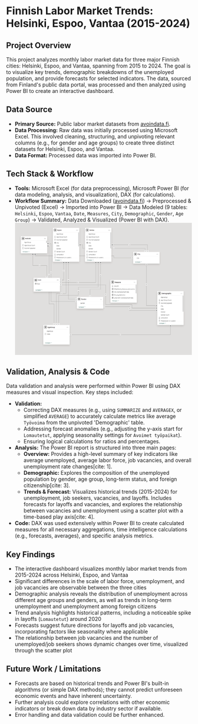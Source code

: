 # Finnish Labor Market Trends: Helsinki, Espoo, Vantaa (2015-2024)

## Project Overview

This project analyzes monthly labor market data for three major Finnish cities: Helsinki, Espoo, and Vantaa, spanning from 2015 to 2024. The goal is to visualize key trends, demographic breakdowns of the unemployed population, and provide forecasts for selected indicators. The data, sourced from Finland's public data portal, was processed and then analyzed using Power BI to create an interactive dashboard.

## Data Source

* **Primary Source:** Public labor market datasets from [avoindata.fi](https://avoindata.fi/).
* **Data Processing:** Raw data was initially processed using Microsoft Excel. This involved cleaning, structuring, and unpivoting relevant columns (e.g., for gender and age groups) to create three distinct datasets for Helsinki, Espoo, and Vantaa.
* **Data Format:** Processed data was imported into Power BI.

## Tech Stack & Workflow

* **Tools:** Microsoft Excel (for data preprocessing), Microsoft Power BI (for data modeling, analysis, and visualization), DAX (for calculations).
* **Workflow Summary:** Data Downloaded ([avoindata.fi](https://avoindata.fi/)) -> Preprocessed & Unpivoted (Excel) -> Imported into Power BI -> Data Modeled (9 tables: `Helsinki`, `Espoo`, `Vantaa`, `Date`, `Measures`, `City`, `Demographic`, `Gender`, `Age Group`) -> Validated, Analyzed & Visualized (Power BI with DAX).
![My Schema](schema.png)
## Validation, Analysis & Code

Data validation and analysis were performed within Power BI using DAX measures and visual inspection. Key steps included:

* **Validation:**
    * Correcting DAX measures (e.g., using `SUMMARIZE` and `AVERAGEX`, or simplified `AVERAGE`) to accurately calculate metrics like average `Työvoima` from the unpivoted 'Demographic' table.
    * Addressing forecast anomalies (e.g., adjusting the y-axis start for `Lomautetut`, applying seasonality settings for `Avoimet työpaikat`).
    * Ensuring logical calculations for ratios and percentages.
* **Analysis:** The Power BI report is structured into three main pages:
    * **Overview:** Provides a high-level summary of key indicators like average unemployed, average labor force, job vacancies, and overall unemployment rate changes[cite: 1].
    * **Demographic:** Explores the composition of the unemployed population by gender, age group, long-term status, and foreign citizenship[cite: 3].
    * **Trends & Forecast:** Visualizes historical trends (2015-2024) for unemployment, job seekers, vacancies, and layoffs. Includes forecasts for layoffs and vacancies, and explores the relationship between vacancies and unemployment using a scatter plot with a time-based play axis[cite: 4].
* **Code:** DAX was used extensively within Power BI to create calculated measures for all necessary aggregations, time intelligence calculations (e.g., forecasts, averages), and specific analysis metrics.

## Key Findings

* The interactive dashboard visualizes monthly labor market trends from 2015-2024 across Helsinki, Espoo, and Vantaa
* Significant differences in the scale of labor force, unemployment, and job vacancies are observable between the three cities
* Demographic analysis reveals the distribution of unemployment across different age groups and genders, as well as trends in long-term unemployment and unemployment among foreign citizens
* Trend analysis highlights historical patterns, including a noticeable spike in layoffs (`Lomautetut`) around 2020
* Forecasts suggest future directions for layoffs and job vacancies, incorporating factors like seasonality where applicable
* The relationship between job vacancies and the number of unemployed/job seekers shows dynamic changes over time, visualized through the scatter plot

## Future Work / Limitations

* Forecasts are based on historical trends and Power BI's built-in algorithms (or simple DAX methods); they cannot predict unforeseen economic events and have inherent uncertainty.
* Further analysis could explore correlations with other economic indicators or break down data by industry sector if available.
* Error handling and data validation could be further enhanced.
